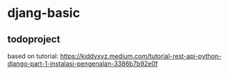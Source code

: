 # djang-basic

## todoproject 

based on tutorial:
https://kiddyxyz.medium.com/tutorial-rest-api-python-django-part-1-instalasi-pengenalan-3386b7b92e0f
